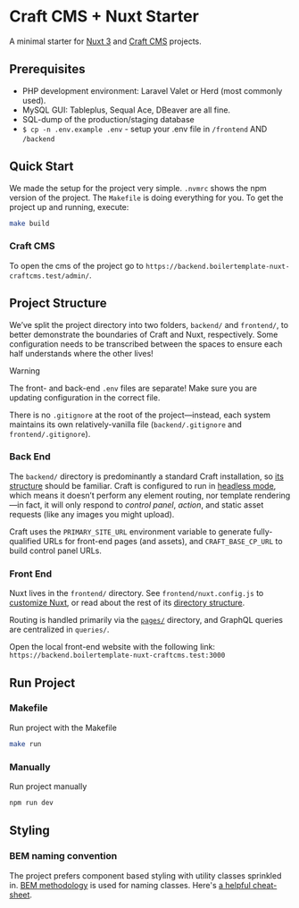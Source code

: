 # Craft CMS + Nuxt Starter
A minimal starter for [Nuxt 3](https://nuxt.com/) and [Craft CMS](https://craftcms.com/) projects.

## Prerequisites
- PHP development environment: Laravel Valet or Herd (most commonly used).
- MySQL GUI: Tableplus, Sequal Ace, DBeaver are all fine.
- SQL-dump of the production/staging database
- `$ cp -n .env.example .env` - setup your .env file in `/frontend` AND `/backend`

## Quick Start
We made the setup for the project very simple. `.nvmrc` shows the npm version of the project. The `Makefile` is doing everything for you.
To get the project up and running, execute: 

```bash
make build
```

### Craft CMS
To open the cms of the project go to `https://backend.boilertemplate-nuxt-craftcms.test/admin/`.

## Project Structure

We’ve split the project directory into two folders, `backend/` and `frontend/`, to better demonstrate the boundaries of Craft and Nuxt, respectively. Some configuration needs to be transcribed between the spaces to ensure each half understands where the other lives!

> [!WARNING]
> The front- and back-end `.env` files are separate! Make sure you are updating configuration in the correct file.

There is no `.gitignore` at the root of the project—instead, each system maintains its own relatively-vanilla file (`backend/.gitignore` and `frontend/.gitignore`).

### Back End

The `backend/` directory is predominantly a standard Craft installation, so [its structure](https://craftcms.com/docs/5.x/system/directory-structure.html) should be familiar. Craft is configured to run in [headless mode](https://craftcms.com/docs/5.x/reference/config/general.html#headlessmode), which means it doesn’t perform any element routing, nor template rendering—in fact, it will only respond to _control panel_, _action_, and static asset requests (like any images you might upload).

Craft uses the `PRIMARY_SITE_URL` environment variable to generate fully-qualified URLs for front-end pages (and assets), and `CRAFT_BASE_CP_URL` to build control panel URLs.

### Front End

Nuxt lives in the `frontend/` directory.
See `frontend/nuxt.config.js` to [customize Nuxt](https://nuxt.com/docs/getting-started/configuration), or read about the rest of its [directory structure](https://nuxt.com/docs/guide/directory-structure).

Routing is handled primarily via the [`pages/`](https://nuxt.com/docs/guide/directory-structure/pages) directory, and GraphQL queries are centralized in `queries/`.

Open the local front-end website with the following link: `https://backend.boilertemplate-nuxt-craftcms.test:3000`

## Run Project

### Makefile
Run project with the Makefile

```bash
make run
```

### Manually
Run project manually

```bash
npm run dev
```

## Styling

### BEM naming convention
The project prefers component based styling with utility classes sprinkled in. [BEM methodology](https://getbem.com/introduction/) is used for naming classes.
Here's [a helpful cheat-sheet](https://bem-cheat-sheet.9elements.com/).
